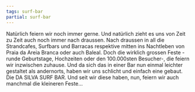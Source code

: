 ```yaml
---
tags: surf-bar
partial: surf-bar
---
```


Natürlich feiern wir noch immer gerne. Und natürlich zieht es uns von Zeit zu Zeit auch noch immer nach draussen. Nach draussen in all die Strandcafes, Surfbars und Barracas respektive mitten ins Nachtleben von Praia da Areia Branca oder auch Baleal. Doch die wirklich grossen Feste -runde Geburtstage, Hochzeiten oder den 100.000sten Besucher-, die feiern wir inzwischen zuhause. Und da sich das in einer Bar nun einmal leichter gestaltet als andernorts, haben wir uns schlicht und einfach eine gebaut. Die DA SILVA SURF BAR. Und seit wir diese haben, nun, feiern wir auch manchmal die kleineren Feste…
